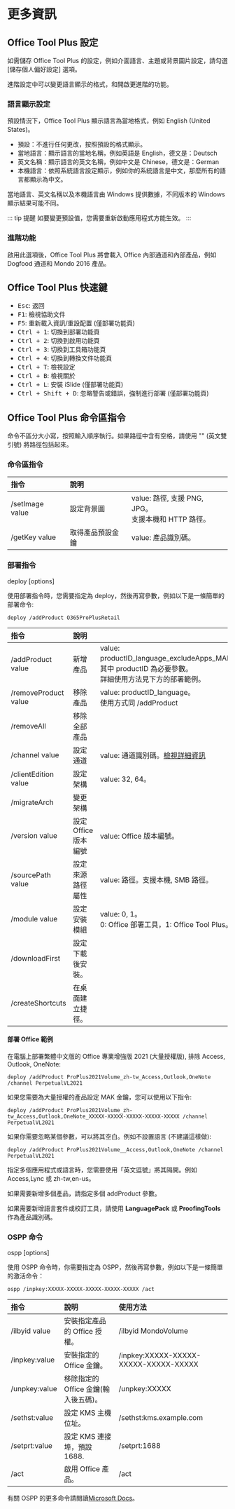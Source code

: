# 更多資訊

## Office Tool Plus 設定

如需儲存 Office Tool Plus 的設定，例如介面語言、主題或背景圖片設定，請勾選 [儲存個人偏好設定] 選項。

進階設定中可以變更語言顯示的格式，和開啟更進階的功能。

### 語言顯示設定

預設情況下，Office Tool Plus 顯示語言為當地格式，例如 English (United States)。

- 預設：不進行任何更改，按照預設的格式顯示。
- 當地語言：顯示語言的當地名稱，例如英語是 English，德文是：Deutsch
- 英文名稱：顯示語言的英文名稱，例如中文是 Chinese，德文是：German
- 本機語言：依照系統語言設定顯示，例如你的系統語言是中文，那麼所有的語言都顯示為中文。

當地語言、英文名稱以及本機語言由 Windows 提供數據，不同版本的 Windows 顯示結果可能不同。

::: tip 提醒
如要變更預設值，您需要重新啟動應用程式方能生效。
:::

### 進階功能

啟用此選項後，Office Tool Plus 將會載入 Office 內部通道和內部產品，例如 Dogfood 通道和 Mondo 2016 產品。

## Office Tool Plus 快速鍵

- <kbd>Esc</kbd>: 返回
- <kbd>F1</kbd>: 檢視協助文件
- <kbd>F5</kbd>: 重新載入資訊/重設配置 (僅部署功能頁)
- <kbd>Ctrl + 1</kbd>: 切換到部署功能頁
- <kbd>Ctrl + 2</kbd>: 切換到啟用功能頁
- <kbd>Ctrl + 3</kbd>: 切換到工具箱功能頁
- <kbd>Ctrl + 4</kbd>: 切換到轉換文件功能頁
- <kbd>Ctrl + T</kbd>: 檢視設定
- <kbd>Ctrl + B</kbd>: 檢視關於
- <kbd>Ctrl + L</kbd>: 安裝 iSlide (僅部署功能頁)
- <kbd>Ctrl + Shift + D</kbd>: 忽略警告或錯誤，強制進行部署 (僅部署功能頁)

## Office Tool Plus 命令區指令

命令不區分大小寫，按照輸入順序執行。如果路徑中含有空格，請使用 "" (英文雙引號) 將路徑包括起來。

### 命令區指令

| 指令 | 說明 |  |
| :-- | :-- | :-- |
| /setImage value | 設定背景圖 | value: 路徑, 支援 PNG, JPG。<br>支援本機和 HTTP 路徑。 |
| /getKey value | 取得產品預設金鑰 | value: 產品識別碼。 |

### 部署指令

deploy [options]

使用部署指令時，您需要指定為 deploy，然後再寫參數，例如以下是一條簡單的部署命令:

``` batch
deploy /addProduct O365ProPlusRetail
```

| 指令 | 說明 |  |
| :-- | :-- | :-- |
| /addProduct value | 新增產品 | value: productID_language_excludeApps_MAK。<br>其中 productID 為必要參數。<br>詳細使用方法見下方的部署範例。 |
| /removeProduct value | 移除產品 | value: productID_language。<br>使用方式同 /addProduct |
| /removeAll | 移除全部產品 |  |
| /channel value | 設定通道 | value: 通道識別碼。[檢視詳細資訊](https://docs.microsoft.com/zh-tw/deployoffice/office-deployment-tool-configuration-options#channel-attribute-part-of-add-element) |
| /clientEdition value | 設定架構 | value: 32, 64。 |
| /migrateArch | 變更架構 |  |
| /version value | 設定 Office 版本編號 | value: Office 版本編號。 |
| /sourcePath value | 設定來源路徑屬性 | value: 路徑。支援本機, SMB 路徑。 |
| /module value | 設定安裝模組 | value: 0, 1。<br>0: Office 部署工具，1: Office Tool Plus。 |
| /downloadFirst | 設定下載後安裝。 |  |
| /createShortcuts | 在桌面建立捷徑。 |  |

#### 部署 Office 範例

在電腦上部署繁體中文版的 Office 專業增強版 2021 (大量授權版), 排除 Access, Outlook, OneNote:

``` batch
deploy /addProduct ProPlus2021Volume_zh-tw_Access,Outlook,OneNote /channel PerpetualVL2021
```

如果您需要為大量授權的產品設定 MAK 金鑰，您可以使用以下指令:

``` batch
deploy /addProduct ProPlus2021Volume_zh-tw_Access,Outlook,OneNote_XXXXX-XXXXX-XXXXX-XXXXX-XXXXX /channel PerpetualVL2021
```

如果你需要忽略某個參數，可以將其空白。例如不設置語言 (不建議這樣做):

``` batch
deploy /addProduct ProPlus2021Volume__Access,Outlook,OneNote /channel PerpetualVL2021
```

指定多個應用程式或語言時，您需要使用「英文逗號」將其隔開。例如  Access,Lync 或 zh-tw,en-us。

如果需要新增多個產品，請指定多個 addProduct 參數。

如果需要新增語言套件或校訂工具，請使用 **LanguagePack** 或 **ProofingTools** 作為產品識別碼。

### OSPP 命令

ospp [options]

使用 OSPP 命令時，你需要指定為 OSPP，然後再寫參數，例如以下是一條簡單的激活命令：

``` batch
ospp /inpkey:XXXXX-XXXXX-XXXXX-XXXXX-XXXXX /act
```

| 指令 | 說明 | 使用方法 |
| :-- | :-- | :-- |
| /ilbyid value | 安裝指定產品的 Office 授權。 | /ilbyid MondoVolume |
| /inpkey:value | 安裝指定的 Office 金鑰。 | /inpkey:XXXXX-XXXXX-XXXXX-XXXXX-XXXXX |
| /unpkey:value | 移除指定的 Office 金鑰(輸入後五碼)。 | /unpkey:XXXXX |
| /sethst:value | 設定 KMS 主機位址。 | /sethst:kms.example.com |
| /setprt:value | 設定 KMS 連接埠，預設 1688. | /setprt:1688 |
| /act | 啟用 Office 產品。 | /act |

有關 OSPP 的更多命令請閱讀[Microsoft Docs](https://docs.microsoft.com/zh-tw/deployoffice/vlactivation/tools-to-manage-volume-activation-of-office)。
